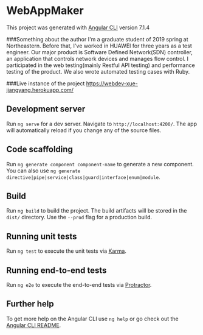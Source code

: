 # WebAppMaker

This project was generated with [Angular CLI](https://github.com/angular/angular-cli) version 7.1.4

###Something about the author
I'm a graduate student of 2019 spring at Northeastern. Before that, I've worked in HUAWEI for three years as a test engineer. Our major product is Software Defined Network(SDN) controller, an application that controls network devices and manages flow control. I participated in the web testing(mainly Restful API testing) and performance testing of the product. We also wrote automated testing cases with Ruby. 

###Live instance of the project
https://webdev-xue-jiangyang.herokuapp.com/

## Development server

Run `ng serve` for a dev server. Navigate to `http://localhost:4200/`. The app will automatically reload if you change any of the source files.

## Code scaffolding

Run `ng generate component component-name` to generate a new component. You can also use `ng generate directive|pipe|service|class|guard|interface|enum|module`.

## Build

Run `ng build` to build the project. The build artifacts will be stored in the `dist/` directory. Use the `--prod` flag for a production build.

## Running unit tests

Run `ng test` to execute the unit tests via [Karma](https://karma-runner.github.io).

## Running end-to-end tests

Run `ng e2e` to execute the end-to-end tests via [Protractor](http://www.protractortest.org/).

## Further help

To get more help on the Angular CLI use `ng help` or go check out the [Angular CLI README](https://github.com/angular/angular-cli/blob/master/README.md).

